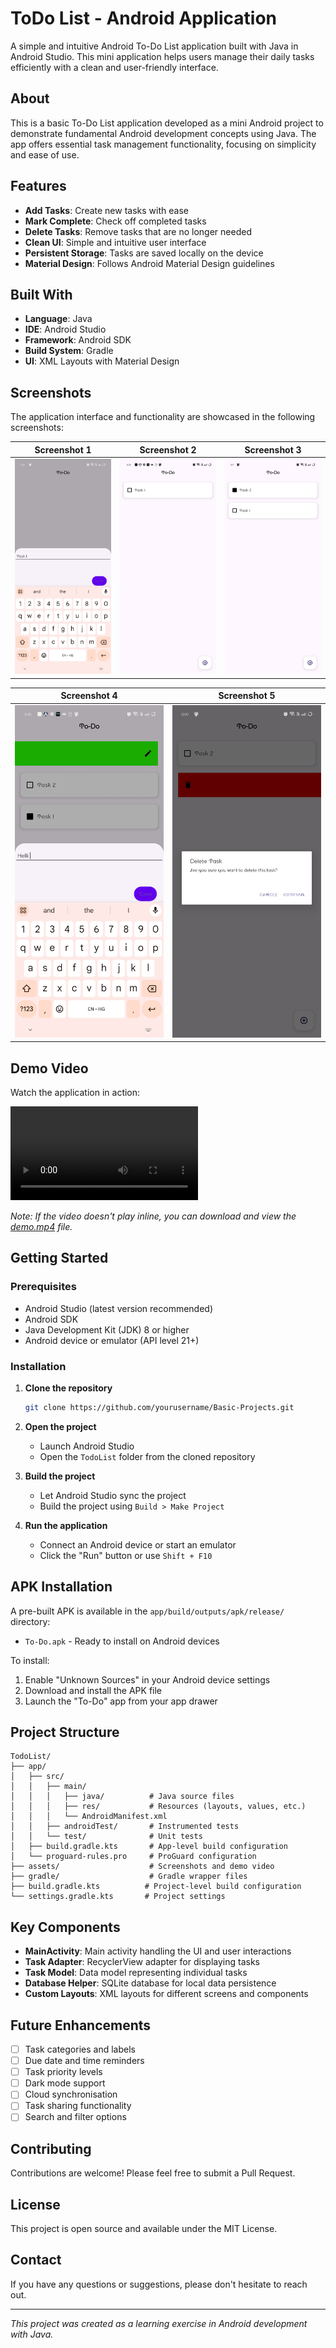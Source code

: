 # ToDo List - Android Application

A simple and intuitive Android To-Do List application built with Java in Android Studio. This mini application helps users manage their daily tasks efficiently with a clean and user-friendly interface.

## About

This is a basic To-Do List application developed as a mini Android project to demonstrate fundamental Android development concepts using Java. The app offers essential task management functionality, focusing on simplicity and ease of use.

## Features

- **Add Tasks**: Create new tasks with ease
- **Mark Complete**: Check off completed tasks
- **Delete Tasks**: Remove tasks that are no longer needed
- **Clean UI**: Simple and intuitive user interface
- **Persistent Storage**: Tasks are saved locally on the device
- **Material Design**: Follows Android Material Design guidelines

## Built With

- **Language**: Java
- **IDE**: Android Studio
- **Framework**: Android SDK
- **Build System**: Gradle
- **UI**: XML Layouts with Material Design

## Screenshots

The application interface and functionality are showcased in the following screenshots:

| Screenshot 1 | Screenshot 2 | Screenshot 3 |
|:---:|:---:|:---:|
| ![Screenshot 1](assets/Screenshot_1.jpg) | ![Screenshot 2](assets/Screenshot_2.jpg) | ![Screenshot 3](assets/Screenshot_3.jpg) |

| Screenshot 4 | Screenshot 5 |
|:---:|:---:|
| ![Screenshot 4](assets/Screenshot_4.jpg) | ![Screenshot 5](assets/Screenshot_5.jpg) |

## Demo Video

Watch the application in action:

![Demo Video](assets/demo.mp4)

*Note: If the video doesn't play inline, you can download and view the [demo.mp4](assets/demo.mp4) file.*

## Getting Started

### Prerequisites

- Android Studio (latest version recommended)
- Android SDK
- Java Development Kit (JDK) 8 or higher
- Android device or emulator (API level 21+)

### Installation

1. **Clone the repository**
   ```bash
   git clone https://github.com/yourusername/Basic-Projects.git
   ```

2. **Open the project**
   - Launch Android Studio
   - Open the `TodoList` folder from the cloned repository

3. **Build the project**
   - Let Android Studio sync the project
   - Build the project using `Build > Make Project`

4. **Run the application**
   - Connect an Android device or start an emulator
   - Click the "Run" button or use `Shift + F10`

## APK Installation

A pre-built APK is available in the `app/build/outputs/apk/release/` directory:
- `To-Do.apk` - Ready to install on Android devices

To install:
1. Enable "Unknown Sources" in your Android device settings
2. Download and install the APK file
3. Launch the "To-Do" app from your app drawer

## Project Structure

```
TodoList/
├── app/
│   ├── src/
│   │   ├── main/
│   │   │   ├── java/          # Java source files
│   │   │   ├── res/           # Resources (layouts, values, etc.)
│   │   │   └── AndroidManifest.xml
│   │   ├── androidTest/       # Instrumented tests
│   │   └── test/              # Unit tests
│   ├── build.gradle.kts       # App-level build configuration
│   └── proguard-rules.pro     # ProGuard configuration
├── assets/                    # Screenshots and demo video
├── gradle/                    # Gradle wrapper files
├── build.gradle.kts          # Project-level build configuration
└── settings.gradle.kts       # Project settings
```

## Key Components

- **MainActivity**: Main activity handling the UI and user interactions
- **Task Adapter**: RecyclerView adapter for displaying tasks
- **Task Model**: Data model representing individual tasks
- **Database Helper**: SQLite database for local data persistence
- **Custom Layouts**: XML layouts for different screens and components

## Future Enhancements

- [ ] Task categories and labels
- [ ] Due date and time reminders
- [ ] Task priority levels
- [ ] Dark mode support
- [ ] Cloud synchronisation
- [ ] Task sharing functionality
- [ ] Search and filter options

## Contributing

Contributions are welcome! Please feel free to submit a Pull Request.

## License

This project is open source and available under the MIT License.

## Contact

If you have any questions or suggestions, please don't hesitate to reach out.

---

*This project was created as a learning exercise in Android development with Java.*

